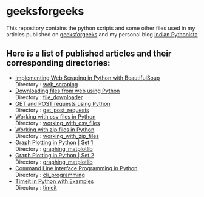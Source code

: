 # geeksforgeeks
This repository contains the python scripts and some other files used in my articles published on [geeksforgeeks](https://www.geeksforgeeks.org) and my personal blog [Indian Pythonista](https://indianpythonista.wordpress.com/)

## Here is a list of published articles and their corresponding directories:
- [Implementing Web Scraping in Python with BeautifulSoup](http://www.geeksforgeeks.org/implementing-web-scraping-python-beautiful-soup/)
  <br/>Directory : [web_scraping](https://github.com/nikhilkumarsingh/geeksforgeeks/tree/master/web_scraping)
- [Downloading files from web using Python](http://www.geeksforgeeks.org/downloading-files-web-using-python/)
  <br/>Directory : [file_downloader](https://github.com/nikhilkumarsingh/geeksforgeeks/tree/master/file_downloader)
- [GET and POST requests using Python](http://www.geeksforgeeks.org/get-post-requests-using-python/)
  <br/>Directory : [get_post_requests](https://github.com/nikhilkumarsingh/geeksforgeeks/tree/master/get_post_requests)
- [Working with csv files in Python](http://www.geeksforgeeks.org/working-csv-files-python/)
  <br/>Directory : [working_with_csv_files](https://github.com/nikhilkumarsingh/geeksforgeeks/tree/master/working_with_csv_files)
- [Working with zip files in Python](http://www.geeksforgeeks.org/working-zip-files-python/)
  <br/>Directory : [working_with_zip_files](https://github.com/nikhilkumarsingh/geeksforgeeks/tree/master/working_with_zip_files)
- [Graph Plotting in Python | Set 1](http://www.geeksforgeeks.org/graph-plotting-in-python-set-1/)
  <br/>Directory : [graphing_matplotlib](https://github.com/nikhilkumarsingh/geeksforgeeks/tree/master/graphing_matplotlib)
- [Graph Plotting in Python | Set 2](http://www.geeksforgeeks.org/graph-plotting-python-set-2/)
  <br/>Directory : [graphing_matplotlib](https://github.com/nikhilkumarsingh/geeksforgeeks/tree/master/graphing_matplotlib)
- [Command Line Interface Programming in Python](http://www.geeksforgeeks.org/command-line-interface-programming-python/)
  <br/>Directory : [cli_programming](https://github.com/nikhilkumarsingh/geeksforgeeks/tree/master/cli_programming)
- [Timeit in Python with Examples](http://www.geeksforgeeks.org/timeit-python-examples/)
  <br/>Directory : [timeit](https://github.com/nikhilkumarsingh/geeksforgeeks/tree/master/timeit)
